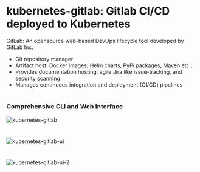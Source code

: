 # kubernetes-gitlab: Gitlab CI/CD deployed to Kubernetes



GitLab: An opensource web-based DevOps lifecycle tool developed by GitLab Inc.
  * Git repository manager
  * Artifact host: Docker images, Helm charts, PyPi packages, Maven etc...
  * Provides documentation hosting, agile Jira like issue-tracking, and security scanning 
  * Manages continuous integration and deployment (CI/CD) pipelines


#
### Comprehensive CLI and Web Interface

![kubernetes-gitlab](https://user-images.githubusercontent.com/4974054/137603590-a431cb6e-6a14-4806-a2c8-1b5ae71930d1.jpg)

#
![kubernetes-gitlab-ui](https://user-images.githubusercontent.com/4974054/137603668-e3bd4812-def9-4930-a785-0987a8899f37.jpg)

#
![kubernetes-gitlab-ui-2](https://user-images.githubusercontent.com/4974054/137603670-5a655c96-ffdd-44ee-9b25-9f727d181db8.jpg)
